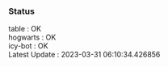 ### Status


table : OK  
hogwarts : OK  
icy-bot : OK  
Latest Update : 2023-03-31 06:10:34.426856
